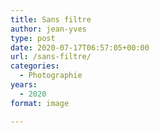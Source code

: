 ```yaml
---
title: Sans filtre
author: jean-yves
type: post
date: 2020-07-17T06:57:05+00:00
url: /sans-filtre/
categories:
  - Photographie
years:
  - 2020
format: image

---
```


